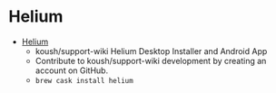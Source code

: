 # Helium
- [Helium](https://github.com/koush/support-wiki/wiki/Helium-Desktop-Installer-and-Android-App)
  -  koush/support-wiki Helium Desktop Installer and Android App
  - Contribute to koush/support-wiki development by creating an account on GitHub.
  - `brew cask install helium`
